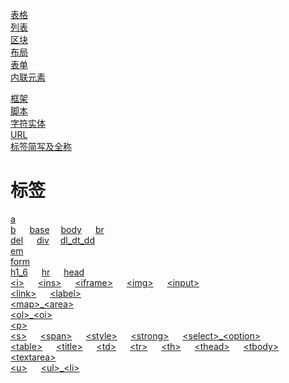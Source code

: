 



[表格](./contents/表格.md) &emsp; \
[列表](./contents/列表.md) &emsp; \
[区块](./contents/区块.md) &emsp; \
[布局](./contents/布局.md) &emsp; \
[表单](./contents/表单.md) &emsp; \
[内联元素](./contents/内联元素.md) &emsp; 






[框架](./contents/框架.md) &emsp; \
[脚本](./contents/脚本.md) &emsp; \
[字符实体](./contents/字符实体.md) &emsp; \
[URL](./contents/URL.md) &emsp; \
[标签简写及全称](./contents/标签简写及全称.md) &emsp;











# 标签
[a](./contents/a.md) &emsp; \
[b](./contents/b.md) &emsp; [base](./contents/base.md) &emsp;[body](./contents/body.md) &emsp; [br](./contents/br.md) &emsp; \
[del](./contents/del.md) &emsp; [div](./contents/div.md) &emsp;[dl_dt_dd](./contents/dl_dt_dd.md) &emsp; \
[em](./contents/em.md) &emsp; \
[form](./contents/form.md) &emsp; \
[h1_6](./contents/h1_6.md) &emsp; [hr](./contents/hr.md) &emsp; [head](./contents/head.md) &emsp; \
[\<i\>](./contents/\<i\>.md) &emsp; [\<ins\>](./contents/\<ins\>.md) &emsp; [\<iframe\>](./contents/\<iframe\>.md) &emsp; [\<img\>](./contents/\<img\>.md) &emsp; [\<input\>](./contents/\<input\>.md) &emsp; \
[\<link\>](./contents/\<link\>.md) &emsp; [\<label\>](./contents/\<label\>.md) &emsp; \
[\<map\>\_\<area\>](./contents/\<map\>\_\<area\>.md) &emsp;\
[\<ol\>\_\<oi\>](./contents/\<ol\>\_\<oi\>.md) &emsp; \
[\<p\>](./contents/\<p\>.md) &emsp; \
[\<s\>](./contents/\<s\>.md) &emsp; [\<span\>](./contents/\<span\>.md) &emsp; [\<style\>](./contents/\<style\>.md) &emsp; [\<strong\>](./contents/\<strong\>.md) &emsp; [\<select\>\_\<option\>](./contents/\<select\>\_\<option\>.md) &emsp;\
[\<table\>](./contents/\<table\>.md) &emsp; [\<title\>](./contents/\<title\>.md) &emsp; [\<td\>](./contents/\<td\>.md) &emsp; [\<tr\>](./contents/\<tr\>.md) &emsp; [\<th\>](./contents/\<th\>.md) &emsp; [\<thead\>](./contents/\<thead\>.md) &emsp; [\<tbody\>](./contents/\<tbody\>.md) &emsp; [\<textarea\>](./contents/\<textarea\>.md) &emsp; \
[\<u\>](./contents/\<u\>.md) &emsp; [\<ul\>\_\<li\>](./contents/\<ul\>\_\<li\>.md) &emsp;

